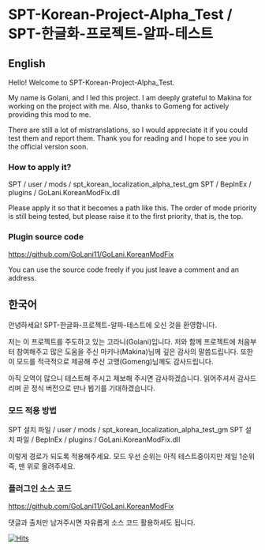 # SPT-Korean-Project-Alpha_Test / SPT-한글화-프로젝트-알파-테스트

## English
Hello! Welcome to SPT-Korean-Project-Alpha_Test.

My name is Golani, and I led this project.
I am deeply grateful to Makina for working on the project with me.
Also, thanks to Gomeng for actively providing this mod to me.

There are still a lot of mistranslations, so I would appreciate it if you could test them and report them.
Thank you for reading and I hope to see you in the official version soon.

### How to apply it?

SPT / user / mods / spt_korean_localization_alpha_test_gm
SPT / BepInEx / plugins / GoLani.KoreanModFix.dll

Please apply it so that it becomes a path like this.
The order of mode priority is still being tested, but please raise it to the first priority, that is, the top.

### Plugin source code
https://github.com/GoLani11/GoLani.KoreanModFix

You can use the source code freely if you just leave a comment and an address.

## 한국어
안녕하세요! SPT-한글화-프로젝트-알파-테스트에 오신 것을 환영합니다.

저는 이 프로젝트를 주도하고 있는 고라니(Golani)입니다.
저와 함께 프로젝트에 처음부터 참여해주고 많은 도움을 주신 마키나(Makina)님께 깊은 감사의 말씀드립니다.
또한 이 모드를 적극적으로 제공해 주신 고맹(Gomeng)님께도 감사드립니다.

아직 오역이 많으니 테스트해 주시고 제보해 주시면 감사하겠습니다.
읽어주셔서 감사드리며 곧 정식 버전으로 만나 뵙기를 기대하겠습니다.

### 모드 적용 방법

SPT 설치 파일 / user / mods / spt_korean_localization_alpha_test_gm
SPT 설치 파일 / BepInEx / plugins / GoLani.KoreanModFix.dll

이렇게 경로가 되도록 적용해주세요.
모드 우선 순위는 아직 테스트중이지만 제일 1순위 즉, 맨 위로 올려주세요.

### 플러그인 소스 코드
https://github.com/GoLani11/GoLani.KoreanModFix

댓글과 출처만 남겨주시면 자유롭게 소스 코드 활용하셔도 됩니다.

[![Hits](https://hits.seeyoufarm.com/api/count/incr/badge.svg?url=https%3A%2F%2Fgithub.com%2FGoLani11%2FSPT-Korean-Project-Alpha_Test&count_bg=%2346D3CF&title_bg=%23555555&icon=&icon_color=%23E7E7E7&title=%EB%B0%A9%EB%AC%B8%EC%9E%90+%EC%88%98&edge_flat=false)](https://hits.seeyoufarm.com)